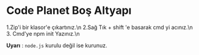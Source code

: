 # Code Planet Boş Altyapı

1.Zip'i bir klasor'e çıkartınız.\n
2.Sağ Tık + shift 'e basarak cmd yi acınız.\n
3. Cmd'ye npm init Yazınız.\n



**Uyarı** : `node.js` kurulu değil ise kurunuz.
